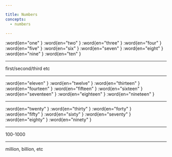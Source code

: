```yaml
---

title: Numbers
concepts:
  - numbers

---
```


:word{en="one" }
:word{en="two" }
:word{en="three" }
:word{en="four" }
:word{en="five" }
:word{en="six" }
:word{en="seven" }
:word{en="eight" }
:word{en="nine" }
:word{en="ten" }

--------------------------------------------------

first/second/third etc

--------------------------------------------------

:word{en="eleven" }
:word{en="twelve" }
:word{en="thirteen" }
:word{en="fourteen" }
:word{en="fifteen" }
:word{en="sixteen" }
:word{en="seventeen" }
:word{en="eighteen" }
:word{en="nineteen" }

--------------------------------------------------

:word{en="twenty" }
:word{en="thirty" }
:word{en="forty" }
:word{en="fifty" }
:word{en="sixty" }
:word{en="seventy" }
:word{en="eighty" }
:word{en="ninety" }

--------------------------------------------------

100-1000

--------------------------------------------------

million, billion, etc
